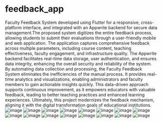 # feedback_app

Faculty Feedback System developed using Flutter for a responsive, cross-platform interface, and integrated with an Appwrite backend for secure data management.The proposed system digitizes the entire feedback process, allowing students to submit their evaluations through a user-friendly mobile and web application. The application captures comprehensive feedback across multiple parameters, including course content, teaching effectiveness, faculty engagement, and infrastructure quality. The Appwrite backend facilitates real-time data storage, user authentication, and ensures data integrity, enhancing the overall security and reliability of the system.
By automating data collection and processing, the Faculty Feedback System eliminates the inefficiencies of the manual process. It provides real-time analytics and visualizations, enabling administrators and faculty members to gain actionable insights quickly. This data-driven approach supports continuous improvement, as it empowers educators with valuable feedback, leading to better teaching practices and enhanced learning experiences. Ultimately, this project modernizes the feedback mechanism, aligning it with the digital transformation goals of educational institutions.
![image](https://github.com/user-attachments/assets/7e15d224-bc37-4e5e-acc3-e15d3f75b4ec)
![image](https://github.com/user-attachments/assets/f8919f0b-f050-49b3-9948-cfd3f52f054f)
![image](https://github.com/user-attachments/assets/52e016a9-11aa-4017-91fa-ffd03843d45a)
![image](https://github.com/user-attachments/assets/037153a5-f89a-4bee-ab4a-eb81d38da9bc)
![image](https://github.com/user-attachments/assets/89cb4dd1-2d2e-400d-81ea-d54f180b5427)
![image](https://github.com/user-attachments/assets/f1fc138d-75e6-440b-9be4-8bd519c44a36)
![image](https://github.com/user-attachments/assets/0cdfb6da-632a-434a-ba3c-6257b9a92942)
![image](https://github.com/user-attachments/assets/b548b17f-0c41-44ab-8cb2-699abb1f9ba5)
![image](https://github.com/user-attachments/assets/b45183dc-deb2-472a-9967-07c43546e8a4)
![image](https://github.com/user-attachments/assets/0cb38aae-cbcc-4320-b9d1-80f2e7c99d3c)
![image](https://github.com/user-attachments/assets/268bca3f-690a-46f4-8803-93bcee5a234c)
![image](https://github.com/user-attachments/assets/03914d34-799a-4afa-a1e8-ed9b9f5940e0)
![image](https://github.com/user-attachments/assets/f4fb3941-e394-4b63-81bc-b281991dbbff)
![image](https://github.com/user-attachments/assets/3d5fe267-dd3f-403f-87dd-36b21a279cfe)
![image](https://github.com/user-attachments/assets/972399e7-fe75-4d57-9a3a-397c1da0e565)
![image](https://github.com/user-attachments/assets/2adfba0e-831c-4856-8df3-c45717aec50a)
















